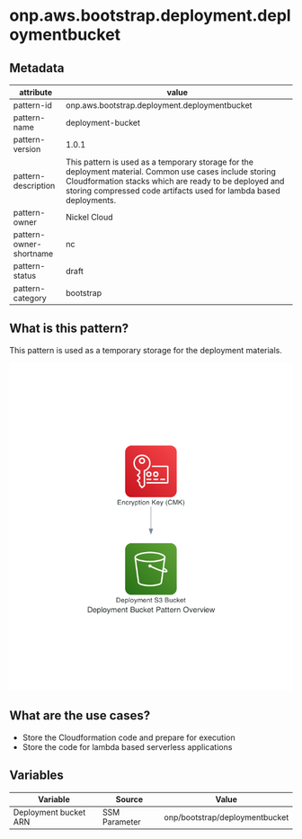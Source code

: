 # onp.aws.bootstrap.deployment.deploymentbucket

## Metadata
| attribute               | value                                         |
| ----------------------- | --------------------------------------------- |
| pattern-id              | onp.aws.bootstrap.deployment.deploymentbucket |
| pattern-name            | deployment-bucket                             |
| pattern-version         | 1.0.1                                         |
| pattern-description     | This pattern is used as a temporary storage for the deployment material. Common use cases include storing Cloudformation stacks which are ready to be deployed and storing compressed code artifacts used for lambda based deployments.  
| pattern-owner           | Nickel Cloud                                  |
| pattern-owner-shortname | nc                                            |
| pattern-status          | draft                                         |
| pattern-category        | bootstrap                                     |

## What is this pattern?
This pattern is used as a temporary storage for the deployment materials.

![](./diagrams/res/overview.png)

## What are the use cases?
- Store the Cloudformation code and prepare for execution
- Store the code for lambda based serverless applications

## Variables

| Variable               | Source                                         | Value |
| ----------------------- | --------------------------------------------- | ------|
| Deployment bucket ARN             | SSM Parameter | onp/bootstrap/deploymentbucket|
